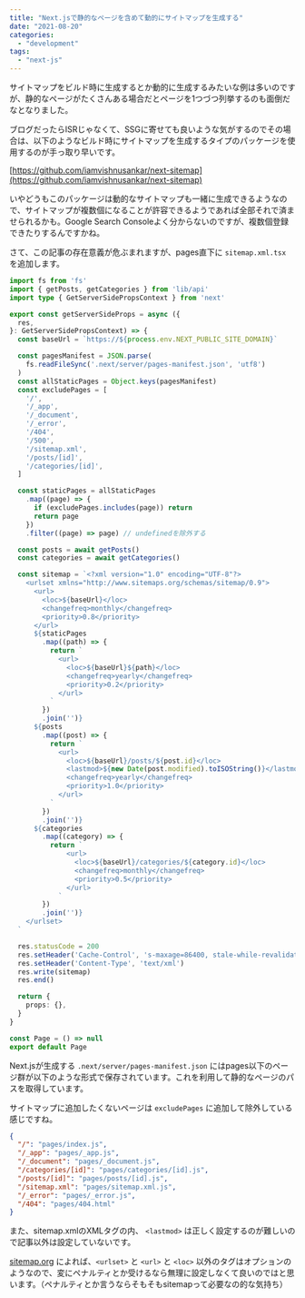 ```yaml
---
title: "Next.jsで静的なページを含めて動的にサイトマップを生成する"
date: "2021-08-20"
categories: 
  - "development"
tags: 
  - "next-js"
---
```


サイトマップをビルド時に生成するとか動的に生成するみたいな例は多いのですが、静的なページがたくさんある場合だとページを1つづつ列挙するのも面倒だなとなりました。

ブログだったらISRじゃなくて、SSGに寄せても良いような気がするのでその場合は、以下のようなビルド時にサイトマップを生成するタイプのパッケージを使用するのが手っ取り早いです。

[https://github.com/iamvishnusankar/next-sitemap](https://github.com/iamvishnusankar/next-sitemap)

いやどうもこのパッケージは動的なサイトマップも一緒に生成できるようなので、サイトマップが複数個になることが許容できるようであれば全部それで済ませられるかも。Google Search Consoleよく分からないのですが、複数個登録できたりするんですかね。

さて、この記事の存在意義が危ぶまれますが、pages直下に `sitemap.xml.tsx` を追加します。

```typescript
import fs from 'fs'
import { getPosts, getCategories } from 'lib/api'
import type { GetServerSidePropsContext } from 'next'

export const getServerSideProps = async ({
  res,
}: GetServerSidePropsContext) => {
  const baseUrl = `https://${process.env.NEXT_PUBLIC_SITE_DOMAIN}`

  const pagesManifest = JSON.parse(
    fs.readFileSync('.next/server/pages-manifest.json', 'utf8')
  )
  const allStaticPages = Object.keys(pagesManifest)
  const excludePages = [
    '/',
    '/_app',
    '/_document',
    '/_error',
    '/404',
    '/500',
    '/sitemap.xml',
    '/posts/[id]',
    '/categories/[id]',
  ]

  const staticPages = allStaticPages
    .map((page) => {
      if (excludePages.includes(page)) return
      return page
    })
    .filter((page) => page) // undefinedを除外する

  const posts = await getPosts()
  const categories = await getCategories()

  const sitemap = `<?xml version="1.0" encoding="UTF-8"?>
    <urlset xmlns="http://www.sitemaps.org/schemas/sitemap/0.9">
      <url>
        <loc>${baseUrl}</loc>
        <changefreq>monthly</changefreq>
        <priority>0.8</priority>
      </url>
      ${staticPages
        .map((path) => {
          return `
            <url>
              <loc>${baseUrl}${path}</loc>
              <changefreq>yearly</changefreq>
              <priority>0.2</priority>
            </url>
          `
        })
        .join('')}
      ${posts
        .map((post) => {
          return `
            <url>
              <loc>${baseUrl}/posts/${post.id}</loc>
              <lastmod>${new Date(post.modified).toISOString()}</lastmod>
              <changefreq>yearly</changefreq>
              <priority>1.0</priority>
            </url>
          `
        })
        .join('')}
      ${categories
        .map((category) => {
          return `
              <url>
                <loc>${baseUrl}/categories/${category.id}</loc>
                <changefreq>monthly</changefreq>
                <priority>0.5</priority>
              </url>
            `
        })
        .join('')}
    </urlset>
  `

  res.statusCode = 200
  res.setHeader('Cache-Control', 's-maxage=86400, stale-while-revalidate')
  res.setHeader('Content-Type', 'text/xml')
  res.write(sitemap)
  res.end()

  return {
    props: {},
  }
}

const Page = () => null
export default Page
```

Next.jsが生成する `.next/server/pages-manifest.json` にはpages以下のページ群が以下のような形式で保存されています。これを利用して静的なページのパスを取得しています。

サイトマップに追加したくないページは `excludePages` に追加して除外している感じですね。

```json
{
  "/": "pages/index.js",
  "/_app": "pages/_app.js",
  "/_document": "pages/_document.js",
  "/categories/[id]": "pages/categories/[id].js",
  "/posts/[id]": "pages/posts/[id].js",
  "/sitemap.xml": "pages/sitemap.xml.js",
  "/_error": "pages/_error.js",
  "/404": "pages/404.html"
}
```

また、sitemap.xmlのXMLタグの内、 `<lastmod>` は正しく設定するのが難しいので記事以外は設定していないです。

[sitemap.org](https://www.sitemaps.org/ja/protocol.html) によれば、`<urlset>` と `<url>` と `<loc>` 以外のタグはオプションのようなので、変にペナルティとか受けるなら無理に設定しなくて良いのではと思います。（ペナルティとか言うならそもそもsitemapって必要なの的な気持ち）
